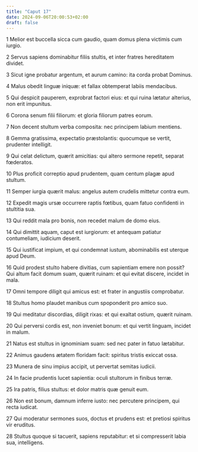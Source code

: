 ```yaml
---
title: "Caput 17"
date: 2024-09-06T20:00:53+02:00
draft: false
---
```



1 Melior est buccella sicca cum gaudio, quam domus plena victimis cum iurgio.

2 Servus sapiens dominabitur filiis stultis, et inter fratres hereditatem dividet.

3 Sicut igne probatur argentum, et aurum camino: ita corda probat Dominus.

4 Malus obedit linguæ iniquæ: et fallax obtemperat labiis mendacibus.

5 Qui despicit pauperem, exprobrat factori eius: et qui ruina lætatur alterius, non erit impunitus.

6 Corona senum filii filiorum: et gloria filiorum patres eorum.

7 Non decent stultum verba composita: nec principem labium mentiens.

8 Gemma gratissima, expectatio præstolantis: quocumque se vertit, prudenter intelligit.

9 Qui celat delictum, quærit amicitias: qui altero sermone repetit, separat fœderatos.

10 Plus proficit correptio apud prudentem, quam centum plagæ apud stultum.

11 Semper iurgia quærit malus: angelus autem crudelis mittetur contra eum.

12 Expedit magis ursæ occurrere raptis fœtibus, quam fatuo confidenti in stultitia sua.

13 Qui reddit mala pro bonis, non recedet malum de domo eius.

14 Qui dimittit aquam, caput est iurgiorum: et antequam patiatur contumeliam, iudicium deserit.

15 Qui iustificat impium, et qui condemnat iustum, abominabilis est uterque apud Deum.

16 Quid prodest stulto habere divitias, cum sapientiam emere non possit? Qui altum facit domum suam, quærit ruinam: et qui evitat discere, incidet in mala.

17 Omni tempore diligit qui amicus est: et frater in angustiis comprobatur.

18 Stultus homo plaudet manibus cum spoponderit pro amico suo.

19 Qui meditatur discordias, diligit rixas: et qui exaltat ostium, quærit ruinam.

20 Qui perversi cordis est, non inveniet bonum: et qui vertit linguam, incidet in malum.

21 Natus est stultus in ignominiam suam: sed nec pater in fatuo lætabitur.

22 Animus gaudens ætatem floridam facit: spiritus tristis exiccat ossa.

23 Munera de sinu impius accipit, ut pervertat semitas iudicii.

24 In facie prudentis lucet sapientia: oculi stultorum in finibus terræ.

25 Ira patris, filius stultus: et dolor matris quæ genuit eum.

26 Non est bonum, damnum inferre iusto: nec percutere principem, qui recta iudicat.

27 Qui moderatur sermones suos, doctus et prudens est: et pretiosi spiritus vir eruditus.

28 Stultus quoque si tacuerit, sapiens reputabitur: et si compresserit labia sua, intelligens.


